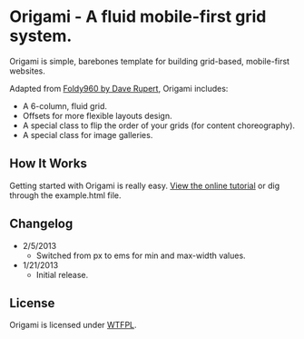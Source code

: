 # Origami - A fluid mobile-first grid system. 
Origami is simple, barebones template for building grid-based, mobile-first websites.

Adapted from [Foldy960 by Dave Rupert](https://github.com/davatron5000/Foldy960), Origami includes:

* A 6-column, fluid grid.
* Offsets for more flexible layouts design.
* A special class to flip the order of your grids (for content choreography).
* A special class for image galleries.

## How It Works
Getting started with Origami is really easy. [View the online tutorial](http://cferdinandi.github.com/origami/) or dig through the example.html file.

## Changelog
* 2/5/2013
  * Switched from px to ems for min and max-width values.
* 1/21/2013
  * Initial release.

## License
Origami is licensed under [WTFPL](http://www.wtfpl.net/).
